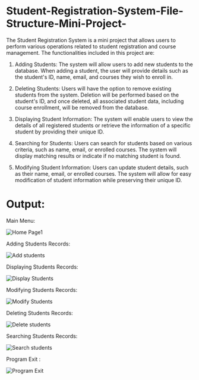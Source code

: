 # Student-Registration-System-File-Structure-Mini-Project-

The Student Registration System is a mini project that allows users to perform various operations related to student registration and course management. The functionalities included in this project are:

1) Adding Students: The system will allow users to add new students to the database. When adding a student, the user will provide details such as the student's ID, name, email, and courses they wish to enroll in.

2) Deleting Students: Users will have the option to remove existing students from the system. Deletion will be performed based on the student's ID, and once deleted, all associated student data, including course enrollment, will be removed from the database.

3) Displaying Student Information: The system will enable users to view the details of all registered students or retrieve the information of a specific student by providing their unique ID.

4) Searching for Students: Users can search for students based on various criteria, such as name, email, or enrolled courses. The system will display matching results or indicate if no matching student is found.

5) Modifying Student Information: Users can update student details, such as their name, email, or enrolled courses. The system will allow for easy modification of student information while preserving their unique ID.

# Output:

Main Menu:

![Home Page1](https://github.com/Lakshmisha101/Student-Registration-System-File-Structure-Mini-Project-/assets/91970155/6e9f361b-1204-41b9-833d-29e2bb56af9f)


Adding Students Records:

![Add students](https://github.com/Lakshmisha101/Student-Registration-System-File-Structure-Mini-Project-/assets/91970155/68e37ef6-049a-4000-b483-824564ed4b1e)

Displaying Students Records:

![Display Students](https://github.com/Lakshmisha101/Student-Registration-System-File-Structure-Mini-Project-/assets/91970155/c5483ca7-af66-4da9-a1e5-ac3d4d78176e)

Modifying Students Records:

![Modify Students](https://github.com/Lakshmisha101/Student-Registration-System-File-Structure-Mini-Project-/assets/91970155/2ea7b749-839a-40f9-bc3f-37174f419506)

Deleting Students Records:

![Delete students](https://github.com/Lakshmisha101/Student-Registration-System-File-Structure-Mini-Project-/assets/91970155/44111025-96ff-47f7-a7e3-e2a7b860d1a3)

Searching Students Records:

![Search students](https://github.com/Lakshmisha101/Student-Registration-System-File-Structure-Mini-Project-/assets/91970155/db542b6c-abf1-49e9-af06-b109230e439f)

Program Exit :

![Program Exit](https://github.com/Lakshmisha101/Student-Registration-System-File-Structure-Mini-Project-/assets/91970155/d7f934f2-fdb9-488d-a6fc-975ff85a55a2)

